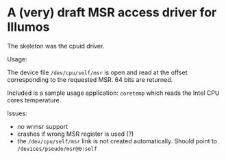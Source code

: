 # A (very) draft MSR access driver for Illumos

The skeleton was the cpuid driver.

Usage: 

The device file ```/dev/cpu/self/msr``` is open and read at the offset corresponding to the requested MSR. 64 bits are returned.

Included is a sample usage application: ```coretemp``` which reads the Intel CPU cores temperature.

Issues:
- no wrmsr support
- crashes if wrong MSR register is used (?)
- the ```/dev/cpu/self/msr``` link is not created automatically. Should point to ```/devices/pseudo/msr@0:self```


